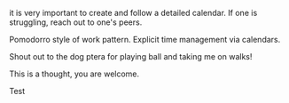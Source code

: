 it is very important to create and follow a detailed calendar.
If one is struggling, reach out to one's peers.


Pomodorro style of work pattern.
Explicit time management via calendars.

Shout out to the dog ptera for playing ball and taking me on walks!


This is a thought, you are welcome.

Test

